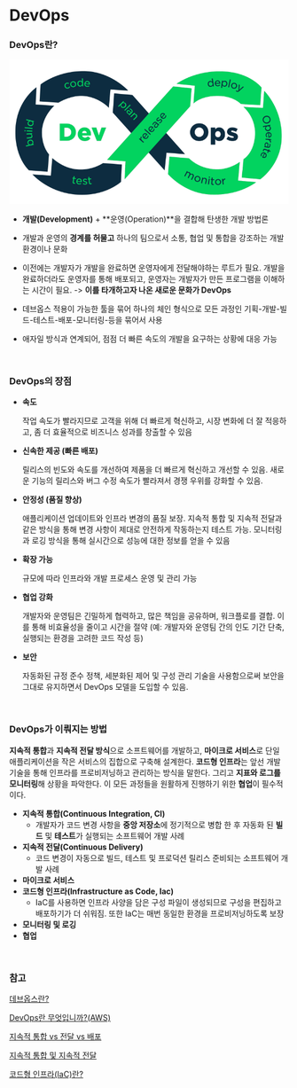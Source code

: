 # DevOps

### DevOps란?

![데브옵스 DevOps란 무엇일까요? : 네이버 블로그](DevOps.assets/%EC%9D%B4%EB%AF%B8%EC%A7%802.png)

- **개발(Development)** + **운영(Operation)**을 결합해 탄생한 개발 방법론
- 개발과 운영의 **경계를 허물고** 하나의 팀으로서 소통, 협업 및 통합을 강조하는 개발 환경이나 문화
- 이전에는 개발자가 개발을 완료하면 운영자에게 전달해야하는 루트가 필요. 개발을 완료하더라도 운영자를 통해 배포되고, 운영자는 개발자가 만든 프로그램을 이해하는 시간이 필요. -> **이를 타개하고자 나온 새로운 문화가 DevOps**

- 데브옵스 적용이 가능한 툴을 묶어 하나의 체인 형식으로 모든 과정인 기획-개발-빌드-테스트-배포-모니터링-등을 묶어서 사용
- 애자일 방식과 연계되어, 점점 더 빠른 속도의 개발을 요구하는 상황에 대응 가능

<br/>

### DevOps의 장점

- **속도**

  작업 속도가 빨라지므로 고객을 위해 더 빠르게 혁신하고, 시장 변화에 더 잘 적응하고, 좀 더 효율적으로 비즈니스 성과를 창출할 수 있음

- **신속한 제공 (빠른 배포)**

  릴리스의 빈도와 속도를 개선하여 제품을 더 빠르게 혁신하고 개선할 수 있음. 새로운 기능의 릴리스와 버그 수정 속도가 빨라져서 경쟁 우위를 강화할 수 있음.

- **안정성 (품질 향상)**

  애플리케이션 업데이트와 인프라 변경의 품질 보장. 지속적 통합 및 지속적 전달과 같은 방식을 통해 변경 사항이 제대로 안전하게 작동하는지 테스트 가능. 모니터링과 로깅 방식을 통해 실시간으로 성능에 대한 정보를 얻을 수 있음

- **확장 가능**

  규모에 따라 인프라와 개발 프로세스 운영 및 관리 가능

- **협업 강화**

  개발자와 운영팀은 긴밀하게 협력하고, 많은 책임을 공유하며, 워크플로를 결합. 이를 통해 비효율성을 줄이고 시간을 절약 (예: 개발자와 운영팀 간의 인도 기간 단축, 실행되는 환경을 고려한 코드 작성 등)

- **보안**

  자동화된 규정 준수 정책, 세분화된 제어 및 구성 관리 기술을 사용함으로써 보안을 그대로 유지하면서 DevOps 모델을 도입할 수 있음.

<br/>

### DevOps가 이뤄지는 방법

**지속적 통합**과 **지속적 전달 방식**으로 소프트웨어를 개발하고, **마이크로 서비스**로 단일 애플리케이션을 작은 서비스의 집합으로 구축해 설계한다. **코드형 인프라**는 앞선 개발 기술을 통해 인프라를 프로비저닝하고 관리하는 방식을 말한다. 그리고 **지표와 로그를 모니터링**해 상황을 파악한다. 이 모든 과정들을 원활하게 진행하기 위한 **협업**이 필수적이다.

- **지속적 통합(Continuous Integration, CI)**
  - 개발자가 코드 변경 사항을 **중앙 저장소**에 정기적으로 병합 한 후 자동화 된 **빌드** 및 **테스트**가 실행되는 소프트웨어 개발 사례
- **지속적 전달(Continuous Delivery)**
  - 코드 변경이 자동으로 빌드, 테스트 및 프로덕션 릴리스 준비되는 소프트웨어 개발 사례
- **마이크로 서비스**
- **코드형 인프라(Infrastructure as Code, Iac)**
  - IaC를 사용하면 인프라 사양을 담은 구성 파일이 생성되므로 구성을 편집하고 배포하기가 더 쉬워짐. 또한 IaC는 매번 동일한 환경을 프로비저닝하도록 보장
- **모니터링 및 로깅**
- **협업**

<br/>

### 참고

[데브옵스란?](https://brunch.co.kr/@e9c7009de84443b/101)

[DevOps란 무엇입니까?(AWS)](https://aws.amazon.com/ko/devops/what-is-devops/)

[지속적 통합 vs 전달 vs 배포](https://www.jetbrains.com/ko-kr/teamcity/ci-cd-guide/continuous-integration-vs-delivery-vs-deployment/)

[지속적 통합 및 지속적 전달](https://dc2348.tistory.com/5)

[코드형 인프라(IaC)란?](https://www.redhat.com/ko/topics/automation/what-is-infrastructure-as-code-iac)
